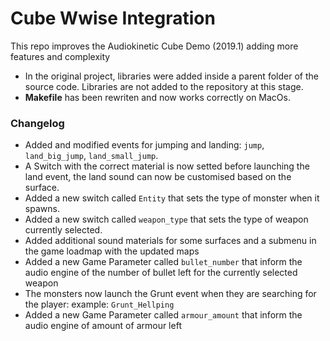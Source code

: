 # Cube Wwise Integration
This repo improves the Audiokinetic Cube Demo (2019.1) adding more features and complexity

- In the original project, libraries were added inside a parent folder of the source code. Libraries are not added to the repository at this stage.
- **Makefile** has been rewriten and now works correctly on MacOs.

### Changelog
- Added and modified events for jumping and landing: ```jump```, ```land_big_jump```, ```land_small_jump```.
- A Switch with the correct material is now setted before launching the land event, the land sound can now be customised based on the surface.
- Added a new switch called ```Entity``` that sets the type of monster when it spawns.
- Added a new switch called ```weapon_type``` that sets the type of weapon currently selected.
- Added additional sound materials for some surfaces and a submenu in the game loadmap with the updated maps
- Added a new Game Parameter called ```bullet_number``` that inform the audio engine of the number of bullet left for the currently selected weapon
- The monsters now launch the Grunt event when they are searching for the player: example: ```Grunt_Hellping```
- Added a new Game Parameter called ```armour_amount``` that inform the audio engine of amount of armour left